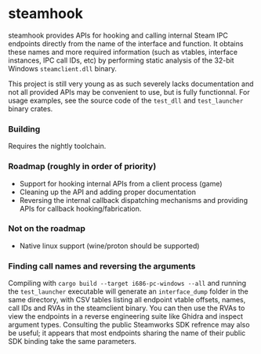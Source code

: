 # steamhook

steamhook provides APIs for hooking and calling internal Steam IPC endpoints directly from the name of the interface and function. It obtains these names and more required information (such as vtables, interface instances, IPC call IDs, etc) by performing static analysis of the 32-bit Windows `steamclient.dll` binary.

This project is still very young as as such severely lacks documentation and not all provided APIs may be convenient to use, but is fully functionnal. For usage examples, see the source code of the `test_dll` and `test_launcher` binary crates. 

### Building
Requires the nightly toolchain.

### Roadmap (roughly in order of priority)
- Support for hooking internal APIs from a client process (game)
- Cleaning up the API and adding proper documentation
- Reversing the internal callback dispatching mechanisms and providing APIs for callback hooking/fabrication. 

### Not on the roadmap
- Native linux support (wine/proton should be supported) 

### Finding call names and reversing the arguments
Compiling with `cargo build --target i686-pc-windows --all` and running the `test_launcher` executable will generate an `interface_dump` folder in the same directory, with CSV tables listing all endpoint vtable offsets, names, call IDs and RVAs in the steamclient binary. You can then use the RVAs to view the endpoints in a reverse engineering suite like Ghidra and inspect argument types. Consulting the public Steamworks SDK refrence may also be useful; it appears that most endpoints sharing the name of their public SDK binding take the same parameters. 
